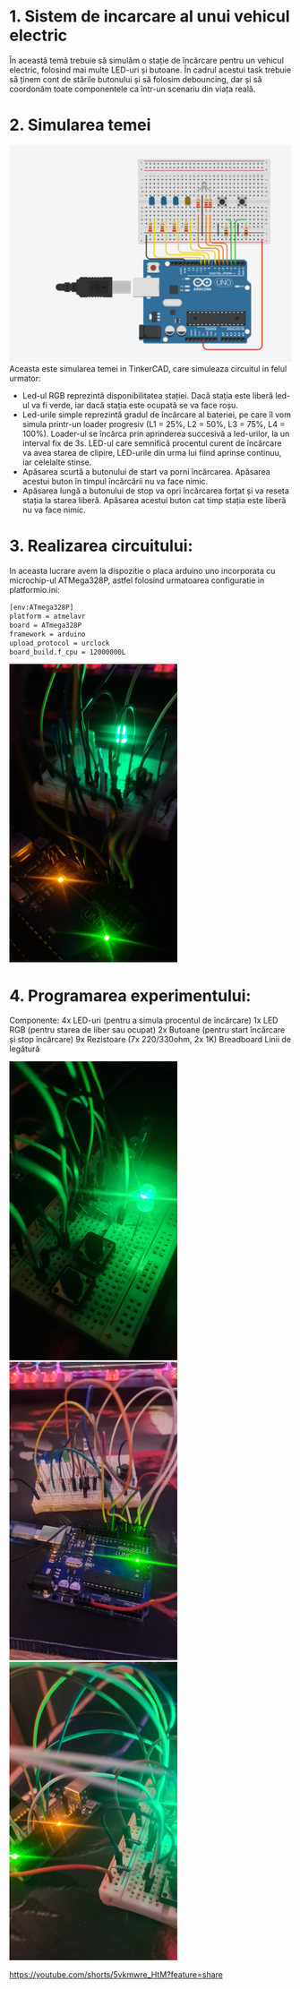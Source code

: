 # 1. Sistem de incarcare al unui vehicul electric

 În această temă trebuie să simulăm o stație de încărcare pentru un vehicul electric, folosind mai multe LED-uri și butoane. În cadrul acestui task trebuie să ținem cont de stările butonului și să folosim debouncing, dar și să coordonăm toate componentele ca într-un scenariu din viața reală.

# 2. Simularea temei
 ![alt text](https://github.com/pricop-alexandru/Robotics/blob/tema-1/images/image_2024-10-22_135803760.png?raw=true)
  Aceasta este simularea temei in TinkerCAD, care simuleaza circuitul in felul urmator:
 - Led-ul RGB reprezintă disponibilitatea stației. Dacă stația este liberă led-ul va fi verde, iar dacă stația este ocupată se va face roșu.
 - Led-urile simple reprezintă gradul de încărcare al bateriei, pe care îl vom simula printr-un loader progresiv (L1 = 25%, L2 = 50%, L3 = 75%, L4 = 100%). Loader-ul se încărca prin aprinderea succesivă a led-urilor, la un interval fix de 3s. LED-ul care semnifică procentul curent de încărcare va avea starea de clipire, LED-urile din urma lui fiind aprinse continuu, iar celelalte stinse.
 - Apăsarea scurtă a butonului de start va porni încărcarea. Apăsarea acestui buton în timpul încărcării nu va face nimic.
 - Apăsarea lungă a butonului de stop va opri încărcarea forțat și va reseta stația la starea liberă. Apăsarea acestui buton cat timp stația este liberă nu va face nimic.
# 3. Realizarea circuitului:
 In aceasta lucrare avem la dispozitie o placa arduino uno incorporata cu microchip-ul ATMega328P, astfel folosind urmatoarea configuratie in platformio.ini:
```
[env:ATmega328P]
platform = atmelavr
board = ATmega328P
framework = arduino
upload_protocol = urclock
board_build.f_cpu = 12000000L
```
<img src="https://github.com/pricop-alexandru/Robotics/blob/tema-1/images/pozaincarcare1.jpeg" width="300">

# 4. Programarea experimentului:
Componente:
4x LED-uri (pentru a simula procentul de încărcare)
1x LED RGB (pentru starea de liber sau ocupat)
2x Butoane (pentru start încărcare și stop încărcare)
9x Rezistoare (7x 220/330ohm, 2x 1K)
Breadboard
Linii de legătură


<img src="https://github.com/pricop-alexandru/Robotics/blob/tema-1/images/pozaincarcare2.jpeg" width="300"> <img src="https://github.com/pricop-alexandru/Robotics/blob/tema-1/images/pozaincarcare3.jpeg" width="300"> <img src="https://github.com/pricop-alexandru/Robotics/blob/tema-1/images/pozaincarcare4.jpeg" width="300">

https://youtube.com/shorts/5vkmwre_HtM?feature=share
